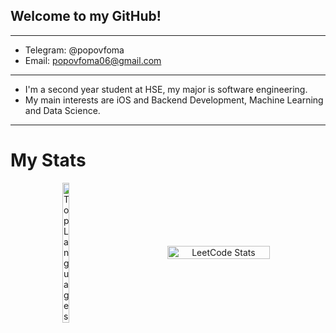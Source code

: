 ## Welcome to my GitHub!
---
- Telegram: @popovfoma
- Email: popovfoma06@gmail.com
---
- I'm a second year student at HSE, my major is software engineering.
- My main interests are iOS and Backend Development, Machine Learning and Data Science.
---
# My Stats
<div align="center" style="display: flex; align-items: center; justify-content: center; gap: 40px;">
  <a href="https://github.com/diriavij" style="text-decoration: none;">
    <img src="https://github-readme-stats.vercel.app/api/top-langs/?username=diriavij&langs_count=10&title_color=ECECEC&text_color=ECECEC&icon_color=0891b2&bg_color=1e1e2e&hide_border=true&locale=en&custom_title=Top%20Languages" alt="Top Languages" style="width: 30%;"/>
  </a>
  <img src="https://leetcard.jacoblin.cool/YcLKXNc79R?theme=catppuccinMocha&font=Cairo&ext=heatmap" alt="LeetCode Stats" style="width: 57%;"/>
</div>


